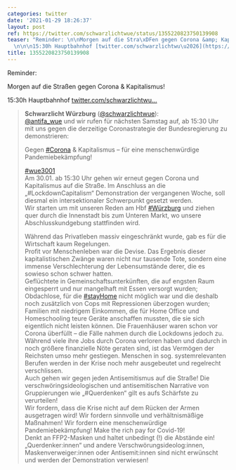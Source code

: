 ```yaml
---
categories: twitter
date: '2021-01-29 18:26:37'
layout: post
ref: https://twitter.com/schwarzlichtwue/status/1355220823750139908
teaser: "Reminder: \n\nMorgen auf die Stra\xDFen gegen Corona &amp; Kapitalismus!\n\
  \n\n\n15:30h Hauptbahnhof [twitter.com/schwarzlichtwu\u2026](https://twitter.com/schwarzlichtwue/status/1353707324402241536)"
title: 1355220823750139908
---
```

Reminder: 

Morgen auf die Straßen gegen Corona &amp; Kapitalismus!



15:30h Hauptbahnhof [twitter.com/schwarzlichtwu…](https://twitter.com/schwarzlichtwue/status/1353707324402241536)
> <b>Schwarzlicht Würzburg</b> ([@schwarzlichtwue](https://twitter.com/schwarzlichtwue)):  
>[@antifa_wue](https://twitter.com/antifa_wue) und wir rufen für nächsten Samstag auf, ab 15:30 Uhr mit uns gegen die derzeitige Coronastrategie der Bundesregierung zu demonstrieren:   
>  
>  
>  
>Gegen [#Corona](/t/corona) &amp; Kapitalismus – für eine menschenwürdige Pandemiebekämpfung!  
>  
>  
>  
>[#wue3001](/t/wue3001)   
>Am 30.01. ab 15:30 Uhr gehen wir erneut gegen Corona und Kapitalismus auf die Straße. Im Anschluss an die „#LockdownCapitalism“ Demonstration der vergangenen Woche, soll diesmal ein intersektionaler Schwerpunkt gesetzt werden.  
>Wir starten um mit unseren Reden am Hbf [#Würzburg](/t/würzburg) und ziehen quer durch die Innenstadt bis zum Unteren Markt, wo unsere Abschlusskundgebung stattfinden wird.   
>  
>  
>  
>Während das Privatleben massiv eingeschränkt wurde, gab es für die Wirtschaft kaum Regelungen.  
>Profit vor Menschenleben war die Devise. Das Ergebnis dieser kapitalistischen Zwänge waren nicht nur tausende Tote, sondern eine immense Verschlechterung der Lebensumstände derer, die es sowieso schon schwer hatten.  
>Geflüchtete in Gemeinschaftsunterkünften, die auf engsten Raum eingesperrt und nur mangelhaft mit Essen versorgt wurden; Obdachlose, für die [#stayHome](/t/stayhome) nicht möglich war und die deshalb noch zusätzlich von Cops mit Repressionen überzogen wurden;  
>Familien mit niedrigem Einkommen, die für Home Office und Homeschooling teure Geräte anschaffen mussten, die sie sich eigentlich nicht leisten können. Die Frauenhäuser waren schon vor Corona überfüllt – die Fälle nahmen durch die Lockdowns jedoch zu.  
>Während viele ihre Jobs durch Corona verloren haben und dadurch in noch größere finanzielle Nöte geraten sind, ist das Vermögen der Reichsten umso mehr gestiegen. Menschen in sog. systemrelevanten Berufen werden in der Krise noch mehr ausgebeutet und regelrecht verschlissen.  
>Auch gehen wir gegen jeden Antisemitismus auf die Straße! Die verschwöringsideologischen und antisemitischen Narrative von Gruppierungen wie „#Querdenken“ gilt es aufs Schärfste zu verurteilen!  
>Wir fordern, dass die Krise nicht auf dem Rücken der Armen ausgetragen wird! Wir fordern sinnvolle und verhältnismäßige Maßnahmen! Wir fordern eine menschenwürdige Pandemiebekämpfung! Make the rich pay for Covid-19!  
>Denkt an FFP2-Masken und haltet unbedingt (!) die Abstände ein! „Querdenker:innen“ und andere Verschwörungsideolog:innen, Maskenverweiger:innen oder Antisemit:innen sind nicht erwünscht und werden der Demonstration verwiesen!  

